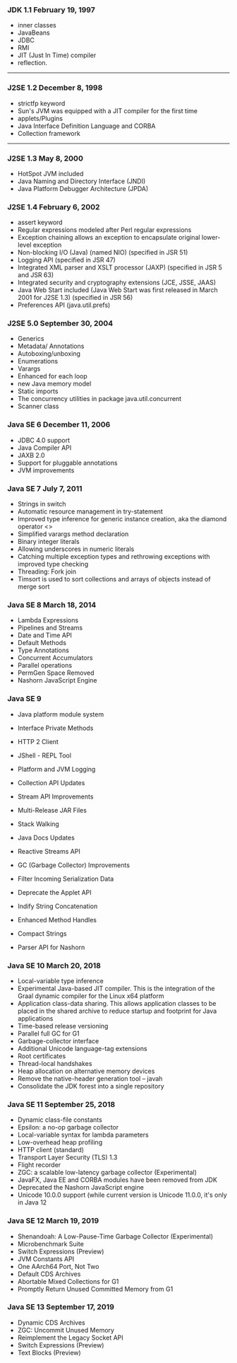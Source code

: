 ### JDK 1.1 February 19, 1997 
* inner classes
* JavaBeans
* JDBC
* RMI
* JIT (Just In Time) compiler
* reflection.

---

### J2SE 1.2 December 8, 1998
* strictfp keyword
* Sun's JVM was equipped with a JIT compiler for the first time
* applets/Plugins
* Java Interface Definition Language and CORBA 
* Collection framework

---

### J2SE 1.3 May 8, 2000 
* HotSpot JVM included
* Java Naming and Directory Interface (JNDI) 
* Java Platform Debugger Architecture (JPDA)

### J2SE 1.4 February 6, 2002
* assert keyword
* Regular expressions modeled after Perl regular expressions
* Exception chaining allows an exception to encapsulate original lower-level exception
* Non-blocking I/O (Java) (named NIO) (specified in JSR 51)
* Logging API (specified in JSR 47)
* Integrated XML parser and XSLT processor (JAXP) (specified in JSR 5 and JSR 63)
* Integrated security and cryptography extensions (JCE, JSSE, JAAS)
* Java Web Start included (Java Web Start was first released in March 2001 for J2SE 1.3) (specified in JSR 56)
* Preferences API (java.util.prefs)

### J2SE 5.0 September 30, 2004
* Generics
* Metadata/ Annotations
* Autoboxing/unboxing
* Enumerations
* Varargs
* Enhanced for each loop
* new Java memory model 
* Static imports
* The concurrency utilities in package java.util.concurrent
* Scanner class

### Java SE 6 December 11, 2006
* JDBC 4.0 support 
* Java Compiler API
* JAXB  2.0
* Support for pluggable annotations
* JVM improvements

### Java SE 7 July 7, 2011
* Strings in switch 
* Automatic resource management in try-statement 
* Improved type inference for generic instance creation, aka the diamond operator <>
* Simplified varargs method declaration 
* Binary integer literals
* Allowing underscores in numeric literals 
* Catching multiple exception types and rethrowing exceptions with improved type checking
* Threading: Fork join
* Timsort is used to sort collections and arrays of objects instead of merge sort

### Java SE 8 March 18, 2014
* Lambda Expressions
* Pipelines and Streams
* Date and Time API
* Default Methods
* Type Annotations
* Concurrent Accumulators
* Parallel operations
* PermGen Space Removed
* Nashorn JavaScript Engine


### Java SE 9
* Java platform module system
* Interface Private Methods
* HTTP 2 Client
* JShell - REPL Tool
* Platform and JVM Logging
* Collection API Updates
* Stream API Improvements
* Multi-Release JAR Files
* Stack Walking
* Java Docs Updates

* Reactive Streams API
* GC (Garbage Collector) Improvements
* Filter Incoming Serialization Data
* Deprecate the Applet API
* Indify String Concatenation
* Enhanced Method Handles
* Compact Strings
* Parser API for Nashorn

### Java SE 10 March 20, 2018
* Local-variable type inference
* Experimental Java-based JIT compiler. This is the integration of the Graal dynamic compiler for the Linux x64 platform
* Application class-data sharing. This allows application classes to be placed in the shared archive to reduce startup and footprint for Java applications
* Time-based release versioning
* Parallel full GC for G1
* Garbage-collector interface
* Additional Unicode language-tag extensions
* Root certificates
* Thread-local handshakes
* Heap allocation on alternative memory devices
* Remove the native-header generation tool – javah
* Consolidate the JDK forest into a single repository


### Java SE 11 September 25, 2018
* Dynamic class-file constants
* Epsilon: a no-op garbage collector
* Local-variable syntax for lambda parameters
* Low-overhead heap profiling
* HTTP client (standard)
* Transport Layer Security (TLS) 1.3
* Flight recorder
* ZGC: a scalable low-latency garbage collector (Experimental)
* JavaFX, Java EE and CORBA modules have been removed from JDK
* Deprecated the Nashorn JavaScript engine
* Unicode 10.0.0 support (while current version is Unicode 11.0.0, it's only in Java 12

### Java SE 12 March 19, 2019
* Shenandoah: A Low-Pause-Time Garbage Collector (Experimental)
* Microbenchmark Suite
* Switch Expressions (Preview)
* JVM Constants API
* One AArch64 Port, Not Two
* Default CDS Archives
* Abortable Mixed Collections for G1
* Promptly Return Unused Committed Memory from G1

### Java SE 13 September 17, 2019
* Dynamic CDS Archives
* ZGC: Uncommit Unused Memory
* Reimplement the Legacy Socket API
* Switch Expressions (Preview)
* Text Blocks (Preview)
